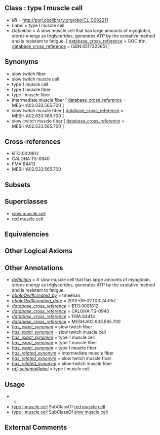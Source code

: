 
## Class : type I muscle cell

 * *IRI* = http://purl.obolibrary.org/obo/CL_0002211
 * *Label* = type I muscle cell
 * *Definition* = A slow muscle cell that has large amounts of myoglobin, stores energy as triglycerides, generates ATP by the oxidative method and is resistant to fatigue. [ [database_cross_reference](../../ef/oboInOwl#hasDbXref.md) = GOC:tfm, [database_cross_reference](../../ef/oboInOwl#hasDbXref.md) = ISBN:0517223651 ]

## Synonyms

 * slow twitch fiber
 * slow twitch muscle cell
 * type 1 muscle cell
 * type 1 muscle fiber
 * type I muscle fiber
 * intermediate muscle fiber [ [database_cross_reference](../../ef/oboInOwl#hasDbXref.md) = MESH:A02.633.565.700 ]
 * slow twitch muscle fiber [ [database_cross_reference](../../ef/oboInOwl#hasDbXref.md) = MESH:A02.633.565.700 ]
 * slow-twitch muscle fiber [ [database_cross_reference](../../ef/oboInOwl#hasDbXref.md) = MESH:A02.633.565.700 ]

## Cross-references

 * BTO:0001812
 * CALOHA:TS-0940
 * FMA:84413
 * MESH:A02.633.565.700

## Subsets


## Superclasses

 * [slow muscle cell](../../CL/89/CL_0000189.md)
 * [red muscle cell](../../CL/10/CL_0002210.md)

## Equivalencies


## Other Logical Axioms


## Other Annotations

 * *[definition](../../IAO/15/IAO_0000115.md)* = A slow muscle cell that has large amounts of myoglobin, stores energy as triglycerides, generates ATP by the oxidative method and is resistant to fatigue.
 * *[oboInOwl#created_by](../../oboInOwl#created/by/oboInOwl#created_by.md)* = tmeehan
 * *[oboInOwl#creation_date](../../oboInOwl#creation/te/oboInOwl#creation_date.md)* = 2010-09-02T03:24:05Z
 * *[database_cross_reference](../../ef/oboInOwl#hasDbXref.md)* = BTO:0001812
 * *[database_cross_reference](../../ef/oboInOwl#hasDbXref.md)* = CALOHA:TS-0940
 * *[database_cross_reference](../../ef/oboInOwl#hasDbXref.md)* = FMA:84413
 * *[database_cross_reference](../../ef/oboInOwl#hasDbXref.md)* = MESH:A02.633.565.700
 * *[has_exact_synonym](../../ym/oboInOwl#hasExactSynonym.md)* = slow twitch fiber
 * *[has_exact_synonym](../../ym/oboInOwl#hasExactSynonym.md)* = slow twitch muscle cell
 * *[has_exact_synonym](../../ym/oboInOwl#hasExactSynonym.md)* = type 1 muscle cell
 * *[has_exact_synonym](../../ym/oboInOwl#hasExactSynonym.md)* = type 1 muscle fiber
 * *[has_exact_synonym](../../ym/oboInOwl#hasExactSynonym.md)* = type I muscle fiber
 * *[has_related_synonym](../../ym/oboInOwl#hasRelatedSynonym.md)* = intermediate muscle fiber
 * *[has_related_synonym](../../ym/oboInOwl#hasRelatedSynonym.md)* = slow twitch muscle fiber
 * *[has_related_synonym](../../ym/oboInOwl#hasRelatedSynonym.md)* = slow-twitch muscle fiber
 * *[rdf-schema#label](../../el/rdf-schema#label.md)* = type I muscle cell

## Usage

 * -
 * [type I muscle cell](../../CL/11/CL_0002211.md) SubClassOf [red muscle cell](../../CL/10/CL_0002210.md)
 * [type I muscle cell](../../CL/11/CL_0002211.md) SubClassOf [slow muscle cell](../../CL/89/CL_0000189.md)

## External Comments

